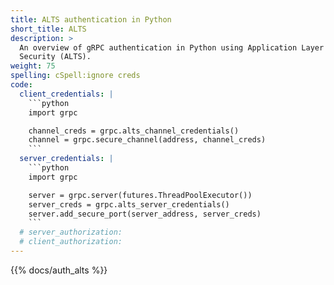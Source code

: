 ```yaml
---
title: ALTS authentication in Python
short_title: ALTS
description: >
  An overview of gRPC authentication in Python using Application Layer Transport
  Security (ALTS).
weight: 75
spelling: cSpell:ignore creds
code:
  client_credentials: |
    ```python
    import grpc

    channel_creds = grpc.alts_channel_credentials()
    channel = grpc.secure_channel(address, channel_creds)
    ```
  server_credentials: |
    ```python
    import grpc

    server = grpc.server(futures.ThreadPoolExecutor())
    server_creds = grpc.alts_server_credentials()
    server.add_secure_port(server_address, server_creds)
    ```
  # server_authorization:
  # client_authorization:
---
```


{{% docs/auth_alts %}}
